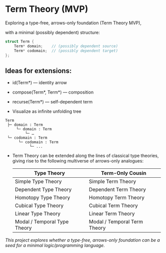 
# Term Theory (MVP)
Exploring a type-free, arrows-only foundation (Term Theory MVP),

with a minimal (possibly dependent) structure:

```cpp
struct Term {
    Term* domain;    // (possibly dependent source)
    Term* codomain;  // (possibly dependent target)
};
```


## **Ideas for extensions:**

- id(Term*) — identity arrow

- compose(Term*, Term*) — composition

- recurse(Term*) — self-dependent term

- Visualize as infinite unfolding tree

```
Term
 ├─ domain : Term
	 └─ domain : Term
		 └─ …
 └─ codomain : Term
      └─ codomain : Term
           └─ ...
```

- Term Theory can be extended along the lines of classical type theories, giving rise to the following multiverse of arrows-only analogues:

     | Type Theory                  | Term-Only Cousin             |
     | ---------------------------- | ---------------------------- |
     | Simple Type Theory           | Simple Term Theory           |
     | Dependent Type Theory        | Dependent Term Theory        |
     | Homotopy Type Theory         | Homotopy Term Theory         |
     | Cubical Type Theory          | Cubical Term Theory          |
     | Linear Type Theory           | Linear Term Theory           |
     | Modal / Temporal Type Theory | Modal / Temporal Term Theory |


*This project explores whether a type-free, arrows-only foundation can be a seed for a minimal logic/programming language.*


